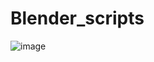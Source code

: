 # Blender_scripts

![image](https://github.com/user-attachments/assets/efd38b4d-4399-4bda-8c92-b5b1bbd94e39)
